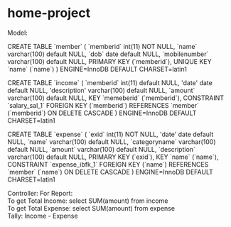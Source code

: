 # home-project

Model:
<p>
CREATE TABLE `member` (
  `memberid` int(11) NOT NULL,
  `name` varchar(100) default NULL,
  `dob` date default NULL,
  `mobilenumber` varchar(100) default NULL,
  PRIMARY KEY  (`memberid`),
  UNIQUE KEY `name` (`name`)
) ENGINE=InnoDB DEFAULT CHARSET=latin1
</p>
<p>
CREATE TABLE `income` (
  `memberid` int(11) default NULL,
  'date' date default NULL,
  'description' varchar(100) default NULL,
  `amount` varchar(100) default NULL,
  KEY `memeberid` (`memberid`),
  CONSTRAINT `salary_sal_1` FOREIGN KEY (`memberid`) REFERENCES `member` (`memberid`) ON DELETE CASCADE
) ENGINE=InnoDB DEFAULT CHARSET=latin1
</p>
<p>
 CREATE TABLE `expense` (
  `exid` int(11) NOT NULL,
  'date' date default NULL,
  `name` varchar(100) default NULL,
  `categoryname` varchar(100) default NULL,
  `amount` varchar(100) default NULL,
  `description` varchar(100) default NULL,
  PRIMARY KEY  (`exid`),
  KEY `name` (`name`),
  CONSTRAINT `expense_ibfk_1` FOREIGN KEY (`name`) REFERENCES `member` (`name`) ON DELETE CASCADE
) ENGINE=InnoDB DEFAULT CHARSET=latin1
</p>

<p>
Controller:
For Report: <br>
To get Total Income: select SUM(amount) from income<br>
To get Total Expense: select SUM(amount) from expense <br>
Tally: Income - Expense
</p>
